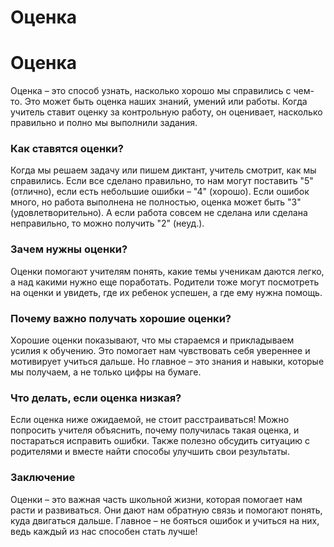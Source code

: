 # Оценка

# Оценка

Оценка – это способ узнать, насколько хорошо мы справились с чем-то. Это может быть оценка наших знаний, умений или работы. Когда учитель ставит оценку за контрольную работу, он оценивает, насколько правильно и полно мы выполнили задания.

### Как ставятся оценки?

Когда мы решаем задачу или пишем диктант, учитель смотрит, как мы справились. Если все сделано правильно, то нам могут поставить "5" (отлично), если есть небольшие ошибки – "4" (хорошо). Если ошибок много, но работа выполнена не полностью, оценка может быть "3" (удовлетворительно). А если работа совсем не сделана или сделана неправильно, то можно получить "2" (неуд.).

### Зачем нужны оценки?

Оценки помогают учителям понять, какие темы ученикам даются легко, а над какими нужно еще поработать. Родители тоже могут посмотреть на оценки и увидеть, где их ребенок успешен, а где ему нужна помощь.

### Почему важно получать хорошие оценки?

Хорошие оценки показывают, что мы стараемся и прикладываем усилия к обучению. Это помогает нам чувствовать себя увереннее и мотивирует учиться дальше. Но главное – это знания и навыки, которые мы получаем, а не только цифры на бумаге.

### Что делать, если оценка низкая?

Если оценка ниже ожидаемой, не стоит расстраиваться! Можно попросить учителя объяснить, почему получилась такая оценка, и постараться исправить ошибки. Также полезно обсудить ситуацию с родителями и вместе найти способы улучшить свои результаты.

### Заключение

Оценки – это важная часть школьной жизни, которая помогает нам расти и развиваться. Они дают нам обратную связь и помогают понять, куда двигаться дальше. Главное – не бояться ошибок и учиться на них, ведь каждый из нас способен стать лучше!